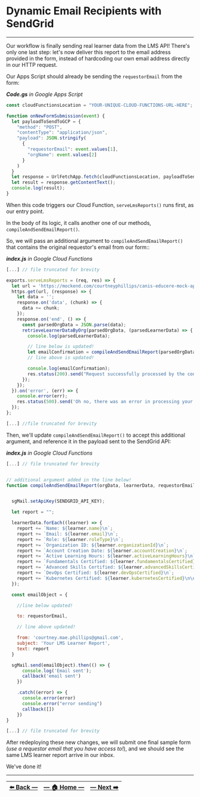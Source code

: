 # Dynamic Email Recipients with SendGrid
---

Our workflow is finally sending real learner data from the LMS API! There's only one last step: let's now deliver this report to the email address provided in the form, instead of hardcoding our own email address directly in our HTTP request.

Our Apps Script should already be sending the `requestorEmail` from the form:

_**Code.gs** in Google Apps Script_
```JavaScript
const cloudFunctionsLocation = "YOUR-UNIQUE-CLOUD-FUNCTIONS-URL-HERE";

function onNewFormSubmission(event) {
  let payloadToSendToGCP = {
    "method": "POST",
    "contentType": "application/json",
    "payload": JSON.stringify(
      {
        "requestorEmail": event.values[1],
        "orgName": event.values[2]
      }
    )
  }
  let response = UrlFetchApp.fetch(cloudFunctionsLocation, payloadToSendToGCP);
  let result = response.getContentText();
  console.log(result);
}
```

When this code triggers our Cloud Function, `serveLmsReports()` runs first, as our entry point.

In the body of its logic, it calls another one of our methods, `compileAndSendEmailReport()`.

So, we will pass an additional argument to  `compileAndSendEmailReport()` that contains the original requestor's email from our form::

_**index.js** in Google Cloud Functions_
```javascript
[...] // file truncated for brevity

exports.serveLmsReports = (req, res) => {
  let url = 'https://mockend.com/courtneyphillips/canis-educere-mock-api/organization?companyName_eq=' + encodeURIComponent(req.body.orgName);
  https.get(url, (response) => {
    let data = '';
    response.on('data', (chunk) => {
      data += chunk;
    });
    response.on('end', () => {
      const parsedOrgData = JSON.parse(data);
      retrieveLearnerDataByOrg(parsedOrgData, (parsedLearnerData) => {
        console.log(parsedLearnerData);

        // line below is updated!
        let emailConfirmation = compileAndSendEmailReport(parsedOrgData, parsedLearnerData, req.body.requestorEmail);
        // line above is updated!

        console.log(emailConfirmation);
        res.status(200).send("Request successfully processed by the contactLMS function in GCP!")
      });
    });
  }).on('error', (err) => {
    console.error(err);
    res.status(500).send('Oh no, there was an error in processing your request. Check Logs for GCP and Apps Scripts.');
  });
};

[...] //file truncated for brevity

```

Then, we'll update `compileAndSendEmailReport()` to accept this additional argument, and reference it in the payload sent to the SendGrid API:

_**index.js** in Google Cloud Functions_
```JavaScript
[...] // file truncated for brevity


// additional argument added in the line below!
function compileAndSendEmailReport(orgData, learnerData, requestorEmail, callback = () => {}){


  sgMail.setApiKey(SENDGRID_API_KEY);

  let report = "";

  learnerData.forEach((learner) => {
    report += `Name: ${learner.name}\n`;
    report += `Email: ${learner.email}\n`;
    report += `Role: ${learner.roleType}\n`;
    report += `Organization ID: ${learner.organizationId}\n`;
    report += `Account Creation Date: ${learner.accountCreation}\n`;
    report += `Active Learning Hours: ${learner.activeLearningHours}\n`;
    report += `Fundamentals Certified: ${learner.fundamentalsCertified}\n`;
    report += `Advanced Skills Certified: ${learner.advancedSkillsCertified}\n`;
    report += `DevOps Certified: ${learner.devOpsCertified}\n`;
    report += `Kubernetes Certified: ${learner.kubernetesCertified}\n\n`;
  });

  const emailObject = {

    //line below updated!

    to: requestorEmail,  

    // line above updated!

    from: 'courtney.mae.phillips@gmail.com',
    subject: 'Your LMS Learner Report',
    text: report
  }

  sgMail.send(emailObject).then(() => {
      console.log('Email sent');
      callback('email sent')
    })

    .catch((error) => {
      console.error(error)
      console.error("error sending")
      callback([])
    })
}

[...] // file truncated for brevity
```

After redeploying these new changes, we will submit one final sample form (_use a requestor email that you have access to!_), and we should see the same LMS learner report arrive in our inbox.

We've done it!

---

| [⬅️  Back —](./5.2_sending_emails_via_api.md) | [— 🏠 Home —](https://github.com/courtneyphillips/project-canis-educere) | [— Next  ➡️](./6.0_next_steps.md) |
| --- | --- | --- |
